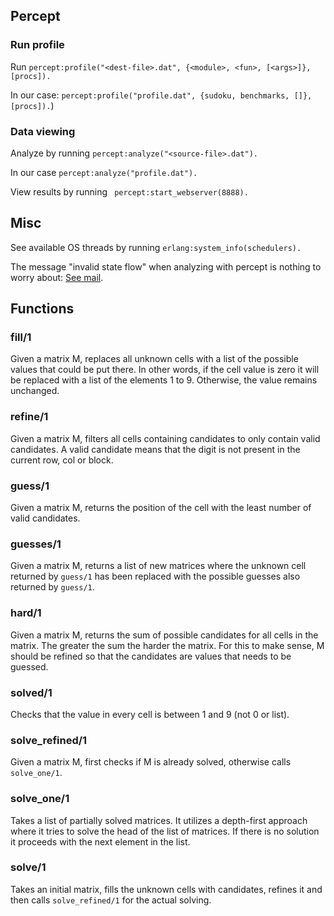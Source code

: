 ## Percept

### Run profile
Run ```percept:profile("<dest-file>.dat", {<module>, <fun>, [<args>]}, [procs]).```

In our case: ```percept:profile("profile.dat", {sudoku, benchmarks, []}, [procs]).```)

### Data viewing
Analyze by running ```percept:analyze("<source-file>.dat").```

In our case ```percept:analyze("profile.dat").```

View results by running ``` percept:start_webserver(8888).```

## Misc

See available OS threads by running ```erlang:system_info(schedulers).```

The message "invalid state flow" when analyzing with percept is nothing to
worry about: [See mail](http://erlang.org/pipermail/erlang-questions/2010-September/053457.html).

## Functions

### fill/1
Given a matrix M, replaces all unknown cells with a list of the
possible values that could be put there. In other words, if the cell value is
zero it will be replaced with a list of the elements 1 to 9. Otherwise, the
value remains unchanged.

### refine/1
Given a matrix M, filters all cells containing candidates to
only contain valid candidates. A valid candidate means that the digit is not
present in the current row, col or block.

### guess/1
Given a matrix M, returns the position of the cell with the least
number of valid candidates.

### guesses/1
Given a matrix M, returns a list of new matrices where the unknown cell 
returned by ```guess/1``` has been replaced with the possible guesses also
returned by ```guess/1```.

### hard/1
Given a matrix M, returns the sum of possible candidates for all
cells in the matrix. The greater the sum the harder the matrix. For this to
make sense, M should be refined so that the candidates are values that needs to
be guessed.

### solved/1
Checks that the value in every cell is between 1 and 9 (not 0 or list).

### solve_refined/1
Given a matrix M, first checks if M is already solved, otherwise 
calls ```solve_one/1```.

### solve_one/1
Takes a list of partially solved matrices. It utilizes a depth-first approach 
where it tries to solve the head of the list of matrices. If there is no
solution it proceeds with the next element in the list.

### solve/1
Takes an initial matrix, fills the unknown cells with candidates, refines it
and then calls ```solve_refined/1``` for the actual solving.
